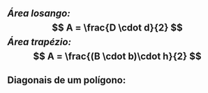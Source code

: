 ***Área losango:*** 
$$
A = \frac{D \cdot d}{2}
$$
***Área trapézio:***
$$
A = \frac{(B \cdot b)\cdot h}{2}
$$
---
## Diagonais de um polígono:

